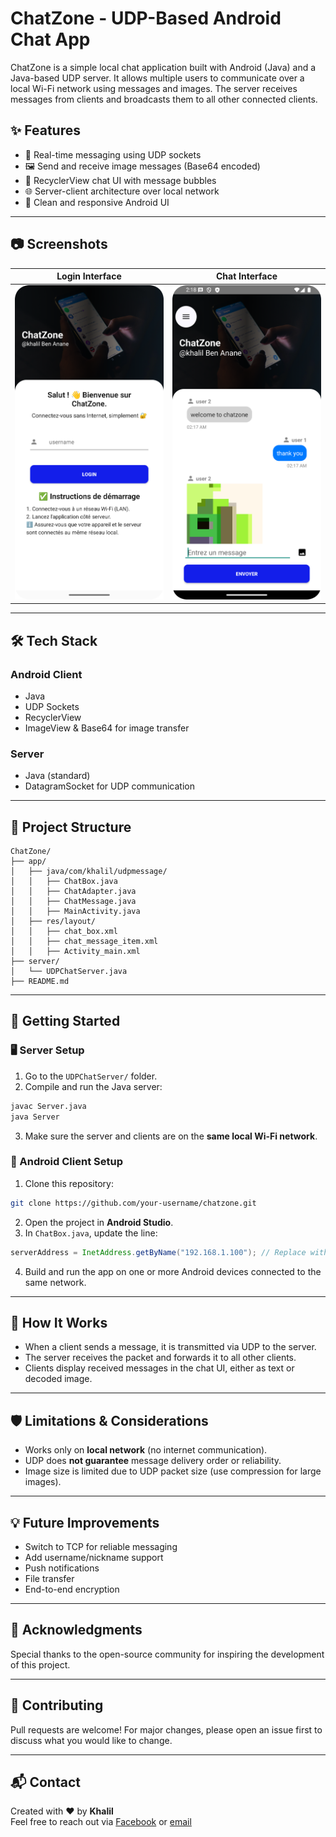 # ChatZone - UDP-Based Android Chat App

ChatZone is a simple local chat application built with Android (Java) and a Java-based UDP server. It allows multiple users to communicate over a local Wi-Fi network using messages and images. The server receives messages from clients and broadcasts them to all other connected clients.

## ✨ Features

- 📡 Real-time messaging using UDP sockets  
- 🖼️ Send and receive image messages (Base64 encoded)  
- 💬 RecyclerView chat UI with message bubbles  
- 🌐 Server-client architecture over local network  
- 📱 Clean and responsive Android UI  

---

## 📷 Screenshots

| Login Interface | Chat Interface |
|--------|----------------|
| ![chat_ui](screenshots/Login_Interface.png) | ![image_message](screenshots/Chat_Interface.png) |

---

## 🛠️ Tech Stack

### Android Client
- Java  
- UDP Sockets  
- RecyclerView  
- ImageView & Base64 for image transfer  

### Server
- Java (standard)  
- DatagramSocket for UDP communication  

---

## 📁 Project Structure

```
ChatZone/
├── app/
│   ├── java/com/khalil/udpmessage/
│   │   ├── ChatBox.java
│   │   ├── ChatAdapter.java
│   │   ├── ChatMessage.java
│   │   ├── MainActivity.java
│   ├── res/layout/
│   │   ├── chat_box.xml
│   │   ├── chat_message_item.xml
│   │   ├── Activity_main.xml
├── server/
│   └── UDPChatServer.java
├── README.md
```

---

## 🚀 Getting Started

### 🖥️ Server Setup

1. Go to the `UDPChatServer/` folder.  
2. Compile and run the Java server:

```bash
javac Server.java
java Server
```

3. Make sure the server and clients are on the **same local Wi-Fi network**.

### 📱 Android Client Setup

1. Clone this repository:

```bash
git clone https://github.com/your-username/chatzone.git
```

2. Open the project in **Android Studio**.  
3. In `ChatBox.java`, update the line:

```java
serverAddress = InetAddress.getByName("192.168.1.100"); // Replace with your server IP
```

4. Build and run the app on one or more Android devices connected to the same network.

---

## 🧠 How It Works

- When a client sends a message, it is transmitted via UDP to the server.  
- The server receives the packet and forwards it to all other clients.  
- Clients display received messages in the chat UI, either as text or decoded image.  

---

## 🛡️ Limitations & Considerations

- Works only on **local network** (no internet communication).  
- UDP does **not guarantee** message delivery order or reliability.  
- Image size is limited due to UDP packet size (use compression for large images).  

---

## 💡 Future Improvements

- Switch to TCP for reliable messaging  
- Add username/nickname support  
- Push notifications  
- File transfer  
- End-to-end encryption  


---

## 🙌 Acknowledgments

Special thanks to the open-source community for inspiring the development of this project.

---

## 🤝 Contributing

Pull requests are welcome! For major changes, please open an issue first to discuss what you would like to change.

---

## 📬 Contact

Created with ❤️ by **Khalil**  
Feel free to reach out via [Facebook](https://www.facebook.com/khaalyl2) or [email](mailto:benananekhalil@gmail.com)
